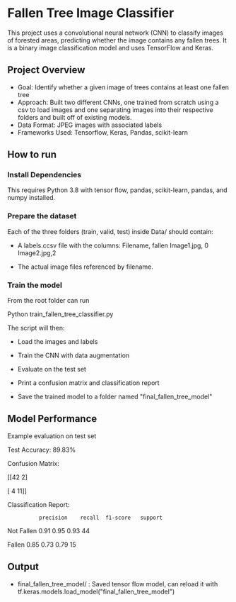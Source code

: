 # Fallen Tree Image Classifier

This project uses a convolutional neural network (CNN) to classify images of forested areas, predicting whether the image contains any fallen trees. It is a binary image classification model and uses TensorFlow and Keras.

## Project Overview

- Goal: Identify whether a given image of trees contains at least one fallen tree
- Approach: Built two different CNNs, one trained from scratch using a csv to load images and one separating images into their respective folders and built off of existing models.
- Data Format: JPEG images with associated labels 
- Frameworks Used: Tensorflow, Keras, Pandas, scikit-learn


## How to run

### Install Dependencies

This requires Python 3.8 with tensor flow, pandas, scikit-learn, pandas, and numpy installed.

### Prepare the dataset

Each of the three folders (train, valid, test) inside Data/ should contain: 

- A labels.ccsv file with the columns:
Filename, fallen
Image1.jpg, 0
Image2.jpg,2

- The actual image files referenced by filename.

### Train the model

From the root folder can run

Python train_fallen_tree_classifier.py

The script will then:

- Load the images and labels

- Train the CNN with data augmentation

- Evaluate on the test set

- Print a confusion matrix and classification report

- Save the trained model to a folder named "final_fallen_tree_model"

## Model Performance

Example evaluation on test set 

Test Accuracy: 89.83%

Confusion Matrix:

[[42  2]

 [ 4 11]]

Classification Report:

              precision    recall  f1-score   support

  Not Fallen       0.91      0.95      0.93        44
  
  Fallen           0.85      0.73      0.79        15


## Output

- final_fallen_tree_model/ : Saved tensor flow model, can reload it with tf.keras.models.load_model("final_fallen_tree_model")

